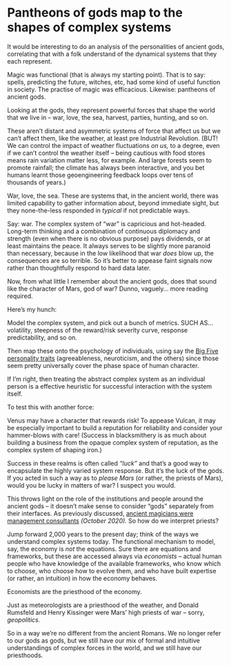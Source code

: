 # Pantheons of gods map to the shapes of complex systems

It would be interesting to do an analysis of the personalities of ancient
gods, correlating that with a folk understand of the dynamical systems that
they each represent.

Magic was functional (that is always my starting point). That is to say:
spells, predicting the future, witches, etc, had some kind of useful function
in society. The practise of magic was efficacious. Likewise: pantheons of
ancient gods.

Looking at the gods, they represent powerful forces that shape the world that
we live in – war, love, the sea, harvest, parties, hunting, and so on.

These aren’t distant and asymmetric systems of force that affect us but we
can’t affect them, like the weather, at least pre Industrial Revolution. (BUT!
We can control the impact of weather fluctuations _on us,_ to a degree, even
if we can’t control the weather itself – being cautious with food stores means
rain variation matter less, for example. And large forests seem to promote
rainfall; the climate has always been interactive, and you bet humans learnt
those geoengineering feedback loops over tens of thousands of years.)

War, love, the sea. These are systems that, in the ancient world, there was
limited capability to gather information about, beyond immediate sight, but
they none-the-less responded in _typical_ if not predictable ways.

Say: war. The complex system of “war” is capricious and hot-headed. Long-term
thinking and a combination of continuous diplomacy and strength (even when
there is no obvious purpose) pays dividends, or at least maintains the peace.
It always serves to be slightly more paranoid than necessary, because in the
low likelihood that war _does_ blow up, the consequences are so terrible. So
it’s better to appease faint signals now rather than thoughtfully respond to
hard data later.

Now, from what little I remember about the ancient gods, does that sound like
the character of Mars, god of war? Dunno, vaguely… more reading required.

Here’s my hunch:

Model the complex system, and pick out a bunch of metrics. SUCH AS…
volatility, steepness of the reward/risk severity curve, response
predictability, and so on.

Then map these onto the psychology of individuals, using say the [Big Five
personality traits](https://en.wikipedia.org/wiki/Big_Five_personality_traits)
(agreeableness, neuroticism, and the others) since those seem pretty
universally cover the phase space of human character.

If I’m right, then treating the abstract complex system as an individual
person is a effective heuristic for successful interaction with the system
itself.

To test this with another force:

Venus may have a character that rewards risk! To appease Vulcan, it may be
especially important to build a reputation for reliability and consider your
hammer-blows with care! (Success in blacksmithery is as much about building a
business from the opaque complex system of reputation, as the complex system
of shaping iron.)

Success in these realms is often called _“luck”_ and that’s a good way to
encapsulate the highly varied system response. But it’s the luck of the gods.
If you acted in such a way as to _please Mars_ (or rather, the priests of
Mars), would you be lucky in matters of war? I suspect you would.

This throws light on the role of the institutions and people around the
ancient gods – it doesn’t make sense to consider “gods” separately from their
interfaces. As previously discussed, [ancient magicians were management
consultants](/home/2020/10/05/birds) _(October 2020)._ So how do we interpret
priests?

Jump forward 2,000 years to the present day; think of the ways we understand
complex systems today. The functional mechanism to model, say, the economy is
_not_ the equations. Sure there are equations and frameworks, but these are
accessed always via _economists_ – actual human people who have knowledge of
the available frameworks, who know which to choose, who choose how to evolve
them, and who have built expertise (or rather, an intuition) in how the
economy behaves.

Economists are the priesthood of the economy.

Just as meteorologists are a priesthood of the weather, and Donald Rumsfeld
and Henry Kissinger were Mars’ high priests of war – sorry, _geopolitics._

So in a way we’re no different from the ancient Romans. We no longer refer to
our gods as gods, but we still have our mix of formal and intuitive
understandings of complex forces in the world, and we still have our
priesthoods.
